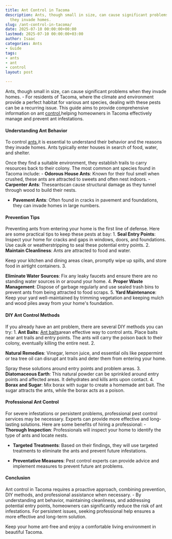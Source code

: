 ```yaml
---
title: Ant Control in Tacoma
description: Ants, though small in size, can cause significant problems when 
  they invade homes.
slug: /ant-control-in-tacoma/
date: 2025-07-10 00:00:00+00:00
lastmod: 2025-07-10 00:00:00+03:00
author: Isaac
categories: Ants
- Guide
tags:
- ants
- ant
- control
layout: post

---
```

Ants, though small in size, can cause significant problems when they invade homes. - For residents of Tacoma, where the climate and environment provide a perfect habitat for various ant species, dealing with these pests can be a recurring issue. This guide aims to provide comprehensive information on ant [control](https://pestpolicy.com/ant-control-in-bellingham/),helping homeowners in Tacoma effectively manage and prevent ant infestations.

####  Understanding Ant Behavior

To control [ants](https://pestpolicy.com/ant-control-in-federal-way/),it is essential to understand their behavior and the reasons they invade homes. Ants typically enter houses in search of food, water, and shelter.

Once they find a suitable environment, they establish trails to carry resources back to their colony. The most common ant species found in Tacoma include: - **Odorous House Ants**: Known for their foul smell when crushed, these ants are attracted to sweets and often nest indoors. - **Carpenter Ants**: Theseantscan cause structural damage as they tunnel through wood to build their nests.

- **Pavement Ants**: Often found in cracks in pavement and foundations, they can invade homes in large numbers.

####  Prevention Tips

Preventing ants from entering your home is the first line of defense. Here are some practical tips to keep these pests at bay: 1. **Seal Entry Points**: Inspect your home for cracks and gaps in windows, doors, and foundations. Use caulk or weatherstripping to seal these potential entry points. 2. **Maintain Cleanliness**: Ants are attracted to food and water.

Keep your kitchen and dining areas clean, promptly wipe up spills, and store food in airtight containers. 3.

**Eliminate Water Sources**: Fix any leaky faucets and ensure there are no standing water sources in or around your home. 4. **Proper Waste Management**: Dispose of garbage regularly and use sealed trash bins to prevent ants from being attracted to food scraps. 5. **Yard Maintenance**: Keep your yard well-maintained by trimming vegetation and keeping mulch and wood piles away from your home's foundation.

####  DIY Ant Control Methods

If you already have an ant problem, there are several DIY methods you can try: 1. **Ant Baits**: [Ant baits](https://pestpolicy.com/best-fire-ant-killer-for-lawns/)arean effective way to control ants. Place baits near ant trails and entry points. The ants will carry the poison back to their colony, eventually killing the entire nest. 2.

**Natural Remedies**: Vinegar, lemon juice, and essential oils like peppermint or tea tree oil can disrupt ant trails and deter them from entering your home.

Spray these solutions around entry points and problem areas. 3. **Diatomaceous Earth**: This natural powder can be sprinkled around entry points and affected areas. It dehydrates and kills ants upon contact. 4. **Borax and Sugar**: Mix borax with sugar to create a homemade ant bait. The sugar attracts the ants, while the borax acts as a poison.

####  Professional Ant Control

For severe infestations or persistent problems, professional pest control services may be necessary. Experts can provide more effective and long-lasting solutions. Here are some benefits of hiring a professional: - **Thorough Inspection**: Professionals will inspect your home to identify the type of ants and locate nests.

- **Targeted Treatments**: Based on their findings, they will use targeted treatments to eliminate the ants and prevent future infestations.

- **Preventative Measures**: Pest control experts can provide advice and implement measures to prevent future ant problems.

####  Conclusion

Ant control in Tacoma requires a proactive approach, combining prevention, DIY methods, and professional assistance when necessary. - By understanding ant behavior, maintaining cleanliness, and addressing potential entry points, homeowners can significantly reduce the risk of ant infestations. For persistent issues, seeking professional help ensures a more effective and long-term solution.

Keep your home ant-free and enjoy a comfortable living environment in beautiful Tacoma.